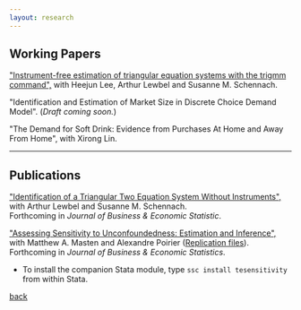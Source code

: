 ```yaml
---
layout: research
---
```


## Working Papers

["Instrument-free estimation of triangular equation systems with the trigmm command",](https://drive.google.com/file/d/1ssduVrNYEQ9bbyhdq8nTTbKCnfGndskI/view) with Heejun Lee, Arthur Lewbel and Susanne M. Schennach.

"Identification and Estimation of Market Size in Discrete Choice Demand Model". (*Draft coming soon.*)

"The Demand for Soft Drink: Evidence from Purchases At Home and Away From Home", with Xirong Lin. 

---

## Publications

["Identification of a Triangular Two Equation System Without Instruments",](https://drive.google.com/file/d/1XRAr9GDSg4ErfNVKHLHHbVtAsoKILQBI/view) with Arthur Lewbel and Susanne M. Schennach.   
Forthcoming in *Journal of Business & Economic Statistic*.

["Assessing Sensitivity to Unconfoundedness: Estimation and Inference",](https://arxiv.org/abs/2012.15716) with Matthew A. Masten and Alexandre Poirier ([Replication files](https://dl.dropboxusercontent.com/s/rj6nxlh6howhzvg/Replication%20Code.zip?dl=0)).      
Forthcoming in *Journal of Business & Economic Statistics*.

*   To install the companion Stata module, type `ssc install tesensitivity` from within Stata.

[back](./)
